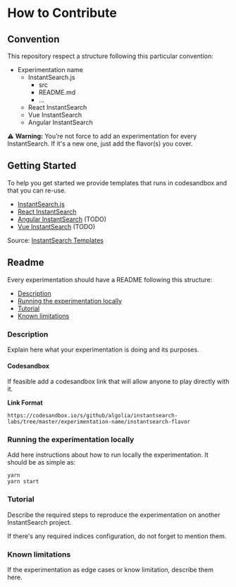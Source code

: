# How to Contribute

## Convention 

This repository respect a structure following this particular convention:

* Experimentation name
    * InstantSearch.js
        * src
        * README.md 
        * ...
    * React InstantSearch
    * Vue InstantSearch
    * Angular InstantSearch

⚠️ **Warning:** You’re not force to add an experimentation for every InstantSearch. If it's a new one, just add the flavor(s) you cover. 

## Getting Started

To help you get started we provide templates that runs in codesandbox and that you can re-use. 

- [InstantSearch.js](https://codesandbox.io/s/github/algolia/instantsearch-templates/tree/master/src/InstantSearch.js)
- [React InstantSearch](https://codesandbox.io/s/github/algolia/instantsearch-templates/tree/master/src/React%20InstantSearch)
- [Angular InstantSearch](https://codesandbox.io/s/github/algolia/instantsearch-templates/tree/master/src/Angular%20InstantSearch) (TODO)
- [Vue InstantSearch](https://codesandbox.io/s/github/algolia/instantsearch-templates/tree/master/src/Vue%20InstantSearch) (TODO)

Source: [InstantSearch Templates](https://github.com/algolia/instantsearch-templates/)

## Readme

Every experimentation should have a README following this structure: 

- [Description](#description)
- [Running the experimentation locally](#running-the-experimentation-locally)
- [Tutorial](#tutorial)
- [Known limitations](#known-limitations)

### Description

Explain here what your experimentation is doing and its purposes.

#### Codesandbox

If feasible add a codesandbox link that will allow anyone to play directly with it.  

**Link Format**

`https://codesandbox.io/s/github/algolia/instantsearch-labs/tree/master/experimentation-name/instantsearch-flavor`

### Running the experimentation locally

Add here instructions about how to run locally the experimentation. It should be as simple as:

```
yarn
yarn start
```

### Tutorial

Describe the required steps to reproduce the experimentation on another InstantSearch project. 

If there's any required indices configuration, do not forget to mention them.

### Known limitations  

If the experimentation as edge cases or know limitation, describe them here. 
